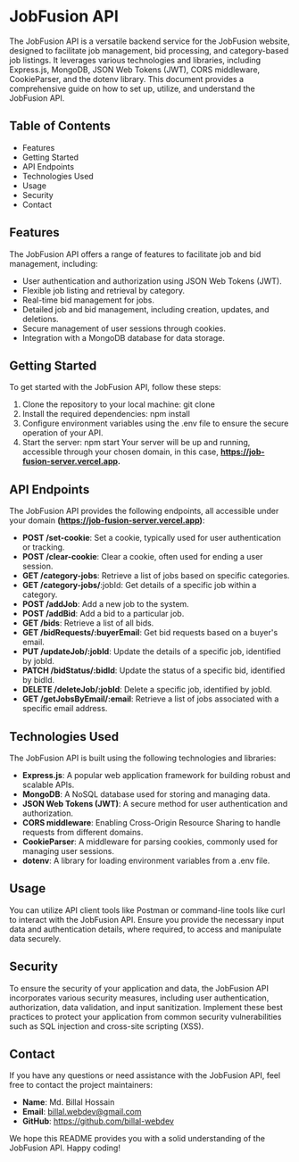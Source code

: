 # JobFusion API

The JobFusion API is a versatile backend service for the JobFusion website, designed to facilitate job management, bid processing, and category-based job listings. It leverages various technologies and libraries, including Express.js, MongoDB, JSON Web Tokens (JWT), CORS middleware, CookieParser, and the dotenv library. This document provides a comprehensive guide on how to set up, utilize, and understand the JobFusion API.

## Table of Contents


* Features
* Getting Started
* API Endpoints
* Technologies Used
* Usage
* Security
* Contact


## Features

The JobFusion API offers a range of features to facilitate job and bid management, including:

* User authentication and authorization using JSON Web Tokens (JWT).
* Flexible job listing and retrieval by category.
* Real-time bid management for jobs.
* Detailed job and bid management, including creation, updates, and deletions.
* Secure management of user sessions through cookies.
* Integration with a MongoDB database for data storage.

## Getting Started

To get started with the JobFusion API, follow these steps:
1. Clone the repository to your local machine:
git clone <repository-url>
2. Install the required dependencies:
npm install
3. Configure environment variables using the .env file to ensure the secure operation of your API.
4. Start the server:
npm start
Your server will be up and running, accessible through your chosen domain, in this case, __https://job-fusion-server.vercel.app.__

## API Endpoints

The JobFusion API provides the following endpoints, all accessible under your domain __(https://job-fusion-server.vercel.app)__:

* __POST /set-cookie__: Set a cookie, typically used for user authentication or tracking.
* __POST /clear-cookie__: Clear a cookie, often used for ending a user session.
* __GET /category-jobs__: Retrieve a list of jobs based on specific categories.
* __GET /category-jobs/__:jobId: Get details of a specific job within a category.
* __POST /addJob__: Add a new job to the system.
* __POST /addBid__: Add a bid to a particular job.
* __GET /bids__: Retrieve a list of all bids.
* __GET /bidRequests/:buyerEmail__: Get bid requests based on a buyer's email.
* __PUT /updateJob/:jobId__: Update the details of a specific job, identified by jobId.
* __PATCH /bidStatus/:bidId__: Update the status of a specific bid, identified by bidId.
* __DELETE /deleteJob/:jobId__: Delete a specific job, identified by jobId.
* __GET /getJobsByEmail/:email__: Retrieve a list of jobs associated with a specific email address.

## Technologies Used

The JobFusion API is built using the following technologies and libraries:

* __Express.js__: A popular web application framework for building robust and scalable APIs.
* __MongoDB__: A NoSQL database used for storing and managing data.
* __JSON Web Tokens (JWT)__: A secure method for user authentication and authorization.
* __CORS middleware__: Enabling Cross-Origin Resource Sharing to handle requests from different domains.
* __CookieParser__: A middleware for parsing cookies, commonly used for managing user sessions.
* __dotenv__: A library for loading environment variables from a .env file.

## Usage

You can utilize API client tools like Postman or command-line tools like curl to interact with the JobFusion API. Ensure you provide the necessary input data and authentication details, where required, to access and manipulate data securely.

## Security
To ensure the security of your application and data, the JobFusion API incorporates various security measures, including user authentication, authorization, data validation, and input sanitization. Implement these best practices to protect your application from common security vulnerabilities such as SQL injection and cross-site scripting (XSS).

## Contact

If you have any questions or need assistance with the JobFusion API, feel free to contact the project maintainers:

* __Name__: Md. Billal Hossain
* __Email__: billal.webdev@gmail.com
* __GitHub__: https://github.com/billal-webdev

We hope this README provides you with a solid understanding of the JobFusion API. Happy coding!